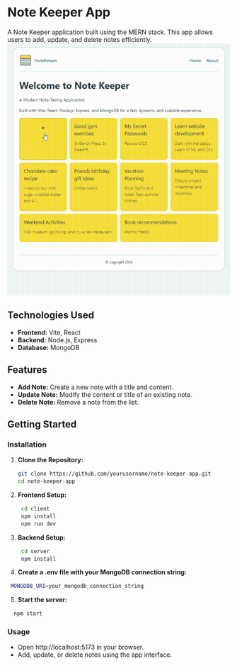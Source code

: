 # Note Keeper App

A Note Keeper application built using the MERN stack. This app allows users to add, update, and delete notes efficiently.
![Alt text](noteapp.gif)

## Technologies Used

- **Frontend:** Vite, React
- **Backend:** Node.js, Express
- **Database:** MongoDB

## Features

- **Add Note:** Create a new note with a title and content.
- **Update Note:** Modify the content or title of an existing note.
- **Delete Note:** Remove a note from the list.

## Getting Started

### Installation

1. **Clone the Repository:**

   ```bash
   git clone https://github.com/yourusername/note-keeper-app.git
   cd note-keeper-app

   ```

2. **Frontend Setup:**

   ```bash
    cd client
    npm install
    npm run dev

   ```

3. **Backend Setup:**

   ```bash
    cd server
    npm install

   ```

4. **Create a .env file with your MongoDB connection string:**

```bash
 MONGODB_URI=your_mongodb_connection_string

```

5.  **Start the server:**

```bash
  npm start
```

### Usage

- Open http://localhost:5173 in your browser.
- Add, update, or delete notes using the app interface.
